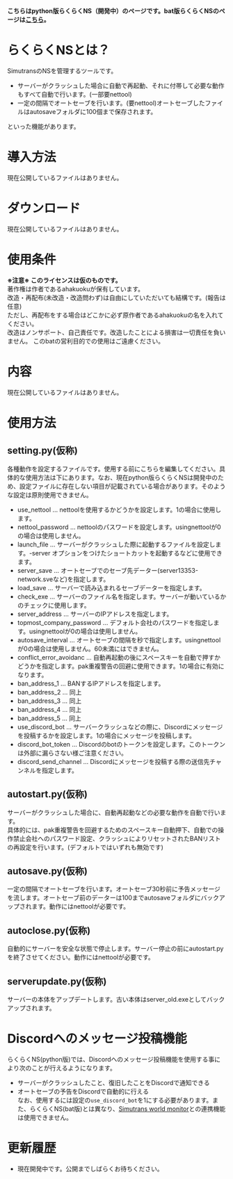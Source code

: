 **こちらはpython版らくらくNS（開発中）のページです。bat版らくらくNSのページは[こちら](https://github.com/ahakuoku/rakurakuNS/blob/main/readme.md)。**

# らくらくNSとは？
SimutransのNSを管理するツールです。
- サーバーがクラッシュした場合に自動で再起動、それに付帯して必要な動作もすべて自動で行います。(一部要nettool)
- 一定の間隔でオートセーブを行います。(要nettool)オートセーブしたファイルはautosaveフォルダに100個まで保存されます。

といった機能があります。

# 導入方法
現在公開しているファイルはありません。

# ダウンロード
現在公開しているファイルはありません。

# 使用条件
**※注意※ このライセンスは仮のものです。**  
著作権は作者であるahakuokuが保有しています。  
改造・再配布(未改造・改造問わず)は自由にしていただいても結構です。(報告は任意)  
ただし、再配布をする場合はどこかに必ず原作者であるahakuokuの名を入れてください。  
改造はノンサポート、自己責任です。改造したことによる損害は一切責任を負いません。 このbatの営利目的での使用はご遠慮ください。

# 内容
現在公開しているファイルはありません。

# 使用方法

## setting.py(仮称)
各種動作を設定するファイルです。使用する前にこちらを編集してください。具体的な使用方法は下にあります。なお、現在python版らくらくNSは開発中のため、設定ファイルに存在しない項目が記載されている場合があります。そのような設定は原則使用できません。
- use_nettool … nettoolを使用するかどうかを設定します。1の場合に使用します。
- nettool_password … nettoolのパスワードを設定します。usingnettoolが0の場合は使用しません。
- launch_file … サーバーがクラッシュした際に起動するファイルを設定します。-server オプションをつけたショートカットを起動するなどに使用できます。
- server_save … オートセーブでのセーブ先データー(server13353-network.sveなど)を指定します。
- load_save … サーバーで読み込まれるセーブデーターを指定します。
- check_exe … サーバーのファイル名を指定します。サーバーが動いているかのチェックに使用します。
- server_address … サーバーのIPアドレスを指定します。
- topmost_company_password … デフォルト会社のパスワードを指定します。usingnettoolが0の場合は使用しません。
- autosave_interval … オートセーブの間隔を秒で指定します。usingnettoolが0の場合は使用しません。60未満にはできません。
- conflict_error_avoidanc … 自動再起動の後にスペースキーを自動で押すかどうかを指定します。pak重複警告の回避に使用できます。1の場合に有効になります。
- ban_address_1 … BANするIPアドレスを指定します。
- ban_address_2 … 同上
- ban_address_3 … 同上
- ban_address_4 … 同上
- ban_address_5 … 同上
- use_discord_bot … サーバークラッシュなどの際に、Discordにメッセージを投稿するかを設定します。1の場合にメッセージを投稿します。
- discord_bot_token … Discordのbotのトークンを設定します。このトークンは外部に漏らさない様ご注意ください。
- discord_send_channel … Discordにメッセージを投稿する際の送信先チャンネルを指定します。

## autostart.py(仮称)
サーバーがクラッシュした場合に、自動再起動などの必要な動作を自動で行います。  
具体的には、pak重複警告を回避するためのスペースキー自動押下、自動での操作禁止会社へのパスワード設定、クラッシュによりリセットされたBANリストの再設定を行います。(デフォルトではいずれも無効です)

## autosave.py(仮称)
一定の間隔でオートセーブを行います。オートセーブ30秒前に予告メッセージを流します。オートセーブ前のデーターは100までautosaveフォルダにバックアップされます。動作にはnettoolが必要です。

## autoclose.py(仮称)
自動的にサーバーを安全な状態で停止します。サーバー停止の前にautostart.pyを終了させてください。動作にはnettoolが必要です。

## serverupdate.py(仮称)
サーバーの本体をアップデートします。古い本体はserver_old.exeとしてバックアップされます。

# Discordへのメッセージ投稿機能
らくらくNS(python版)では、Discordへのメッセージ投稿機能を使用する事により次のことが行えるようになります。
- サーバーがクラッシュしたこと、復旧したことをDiscordで通知できる
- オートセーブの予告をDiscordで自動的に行える  
なお、使用するには設定の`use_discord_bot`を1にする必要があります。また、らくらくNS(bat版)とは異なり、[Simutrans world monitor](https://github.com/teamhimeh/simutrans_world_monitor)との連携機能は使用できません。

# 更新履歴
- 現在開発中です。公開までしばらくお待ちください。